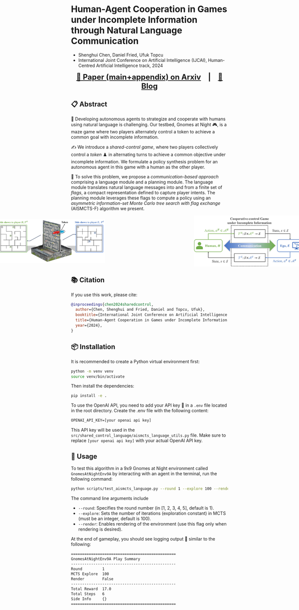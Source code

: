 # Human-Agent Cooperation in Games under Incomplete Information through Natural Language Communication
- Shenghui Chen, Daniel Fried, Ufuk Topcu
- International Joint Conference on Artificial Intelligence (IJCAI), Human-Centred Artificial Intelligence track, 2024 

<div align="center" style="font-size: 24px; font-weight: bold;">
<!--   <a href="link-to-ijcai-paper">🔗 Paper</a> &nbsp;&nbsp;&nbsp;|&nbsp;&nbsp;&nbsp; -->
  <a href="https://arxiv.org/abs/2405.14173">📑 Paper (main+appendix) on Arxiv</a> &nbsp;&nbsp;&nbsp;|&nbsp;&nbsp;&nbsp;
  <a href="https://shenghui-chen.com/publication/2024/03/22/shared_control_game/">📝 Blog</a>
</div>

## 📋 Abstract
🌟 Developing autonomous agents to strategize and cooperate with humans using natural language is challenging. Our testbed, Gnomes at Night 🎮, is a maze game where two players alternately control a token to achieve a common goal with incomplete information.

✍️ We introduce a *shared-control game*, where two players collectively control a *token* ♟️ in alternating turns to achieve a common objective under incomplete information. 
We formulate a policy synthesis problem for an autonomous agent in this game with a human as the other player.

🤖 To solve this problem, we propose a *communication-based approach* comprising a language module and a planning module. The language module translates natural language messages into and from a finite set of *flags*, a compact representation defined to capture player intents. The planning module leverages these flags to compute a policy using an *asymmetric information-set Monte Carlo tree search with flag exchange* (AISMCTS-F) algorithm we present. 

<div align="center" style="display: flex; justify-content: center; align-items: center; gap: 100px; margin-bottom: 20px;">
  <img src="images/gnomes_at_night.jpg" alt="Gnomes at Night" width="350" padding-right: 100px/>&nbsp;&nbsp;&nbsp;&nbsp;&nbsp;&nbsp;&nbsp;&nbsp;&nbsp;&nbsp;&nbsp;&nbsp;&nbsp;&nbsp;&nbsp;&nbsp;&nbsp;&nbsp;&nbsp;&nbsp;&nbsp;&nbsp;
  <img src="images/cooperative_control_game.jpg" alt="Cooperative Control Game" width="350"/>
</div>

## 📚 Citation
If you use this work, please cite:

```bibtex
@inproceedings{chen2024sharedcontrol,
  author={Chen, Shenghui and Fried, Daniel and Topcu, Ufuk},
  booktitle={International Joint Conference on Artificial Intelligence (IJCAI), Human-Centred Artificial Intelligence track}, 
  title={Human-Agent Cooperation in Games under Incomplete Information through Natural Language Communication}, 
  year={2024},
}
```




## 📦 Installation
It is recommended to create a Python virtual environment first:

```bash
python -m venv venv
source venv/bin/activate
```

Then install the dependencies:

```bash
pip install -e .
```

To use the OpenAI API, you need to add your API key 🔑 in a `.env` file located in the root directory. Create the .env file with the following content:
```txt
OPENAI_API_KEY=[your openai api key]
```
This API key will be used in the `src/shared_control_language/aismcts_language_utils.py` file. Make sure to replace `[your openai api key]` with your actual OpenAI API key.


## 🚀 Usage
To test this algorithm in a 9x9 Gnomes at Night environment called `GnomesAtNightEnv9A` by interacting with an agent in the terminal, run the following command:

```bash
python scripts/test_aismcts_language.py --round 1 --explore 100 --render
```

The command line arguments include
- `--round`: Specifies the round number (in [1, 2, 3, 4, 5], default is 1).
- `--explore`: Sets the number of iterations (exploration constant) in MCTS (must be an integer, default is 100).
- `--render`: Enables rendering of the environment (use this flag only when rendering is desired).


At the end of gameplay, you should see logging output 📝 similar to the following:

```terminal
===============================================
GnomesAtNightEnv9A Play Summary
-----------------------------------------------
Round         1
MCTS Explore  100
Render        False
-----------------------------------------------
Total Reward  17.0
Total Steps   6
Side Info     {}
===============================================
```
